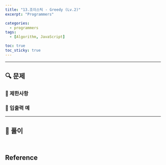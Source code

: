 ```yaml
---
title: "13.조이스틱 - Greedy (Lv.2)"
excerpt: "Programmers"

categories:
  - programmers
tags:
  - [Algorithm, JavaScript]

toc: true
toc_sticky: true
---
```


---

## 🔍 문제

### 🔸 제한사항

### 🔹 입출력 예

---

## 📌 풀이

```js

```

```js

```

## Reference

[]()
